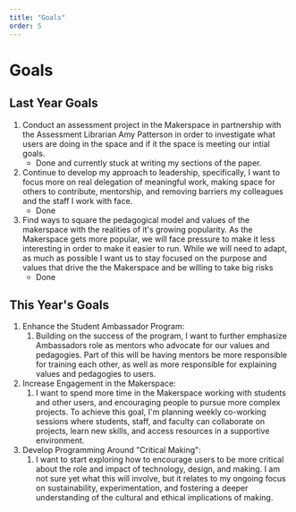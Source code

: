 ```yaml
---
title: "Goals"
order: 5
---
```


# Goals

## Last Year Goals

1.  Conduct an assessment project in the Makerspace in partnership with
    the Assessment Librarian Amy Patterson in order to investigate what
    users are doing in the space and if it the space is meeting our
    intial goals.
    -   Done and currently stuck at writing my sections of the paper.
2.  Continue to develop my approach to leadership, specifically, I want
    to focus more on real delegation of meaningful work, making space
    for others to contribute, mentorship, and removing barriers my
    colleagues and the staff I work with face.
    -   Done
3.  Find ways to square the pedagogical model and values of the
    makerspace with the realities of it's growing popularity. As the
    Makerspace gets more popular, we will face pressure to make it less
    interesting in order to make it easier to run. While we will need to
    adapt, as much as possible I want us to stay focused on the purpose
    and values that drive the the Makerspace and be willing to take big
    risks
    -   Done

## This Year's Goals

1.  Enhance the Student Ambassador Program:
    1.  Building on the success of the program, I want to further
        emphasize Ambassadors role as mentors who advocate for our
        values and pedagogies. Part of this will be having mentors be
        more responsible for training each other, as well as more
        responsible for explaining values and pedagogies to users.
2.  Increase Engagement in the Makerspace:
    1.  I want to spend more time in the Makerspace working with
        students and other users, and encouraging people to pursue more
        complex projects. To achieve this goal, I'm planning weekly
        co-working sessions where students, staff, and faculty can
        collaborate on projects, learn new skills, and access resources
        in a supportive environment.
3.  Develop Programming Around "Critical Making":
    1.  I want to start exploring how to encourage users to be more
        critical about the role and impact of technology, design, and
        making. I am not sure yet what this will involve, but it relates
        to my ongoing focus on sustainability, experimentation, and
        fostering a deeper understanding of the cultural and ethical
        implications of making.
